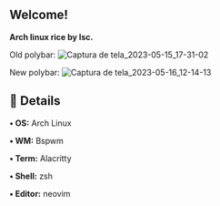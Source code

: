 ## Welcome!
**Arch linux rice by Isc.**

Old polybar:
![Captura de tela_2023-05-15_17-31-02](https://github.com/star-isc/Dotfiles/assets/130581941/d56cf960-7357-401e-a461-d365c70a33de)

New polybar:
![Captura de tela_2023-05-16_12-14-13](https://github.com/star-isc/Dotfiles/assets/130581941/90ecca87-dac1-4bd8-84f1-f7f1101957ef)

## 🌸 Details
**• OS:** Arch Linux 

**• WM:** Bspwm 

**• Term:** Alacritty 

**• Shell:** zsh 

**• Editor:** neovim

